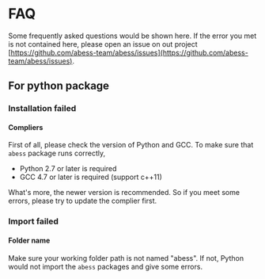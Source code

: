# FAQ

Some frequently asked questions would be shown here. 
If the error you met is not contained here, please open an issue
on out project [https://github.com/abess-team/abess/issues](https://github.com/abess-team/abess/issues).

## For python package

### Installation failed

#### Compliers

First of all, please check the version of Python and GCC.
To make sure that `abess` package runs correctly, 

- Python 2.7 or later is required
- GCC 4.7 or later is required (support c++11)

What's more, the newer version is recommended. So if you meet some 
errors, please try to update the complier first.

### Import failed

#### Folder name

Make sure your working folder path is not named "abess". If not, Python would not import the `abess` packages and give some errors.
